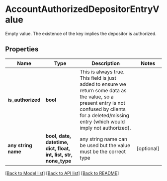 # AccountAuthorizedDepositorEntryValue

Empty value. The existence of the key implies the depositor is authorized.

## Properties
Name | Type | Description | Notes
------------ | ------------- | ------------- | -------------
**is_authorized** | **bool** | This is always true. This field is just added to ensure we return some data as the value, so a present entry is not confused by clients for a deleted/missing entry (which would imply not authorized).  | 
**any string name** | **bool, date, datetime, dict, float, int, list, str, none_type** | any string name can be used but the value must be the correct type | [optional]

[[Back to Model list]](../README.md#documentation-for-models) [[Back to API list]](../README.md#documentation-for-api-endpoints) [[Back to README]](../README.md)


